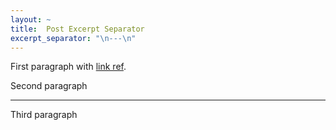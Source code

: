 ```yaml
---
layout: ~
title:  Post Excerpt Separator
excerpt_separator: "\n---\n"
---
```


First paragraph with [link ref][link].

Second paragraph

---

Third paragraph

[link]: http://bunto.github.io/
